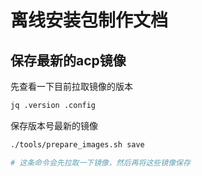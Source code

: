 # 离线安装包制作文档

## 保存最新的acp镜像

先查看一下目前拉取镜像的版本

```bash
jq .version .config
```

保存版本号最新的镜像

```bash
./tools/prepare_images.sh save

# 这条命令会先拉取一下镜像，然后再将这些镜像保存
```

